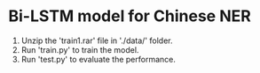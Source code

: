 # Bi-LSTM model for Chinese NER

1. Unzip the 'train1.rar' file in './data/' folder.
2. Run 'train.py' to train the model.
3. Run 'test.py' to evaluate the performance.
